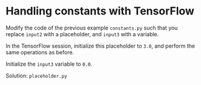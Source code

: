 # Handling constants with TensorFlow

Modify the code of the previous example `constants.py` such that you replace `input2` with a placeholder, and `input3` with a variable.

In the TensorFlow session, initialize this placeholder to `3.0`, and perform the same operations as before.

Initialize the `input3` variable to `0.0`.

Solution: `placeholder.py`